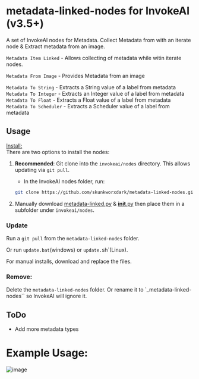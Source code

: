 # metadata-linked-nodes for InvokeAI (v3.5+)
A set of InvokeAI nodes for Metadata. Collect Metadata from with an iterate node & Extract metadata from an image.

`Metadata Item Linked` - Allows collecting of metadata while witin iterate nodes.

`Metadata From Image` - Provides Metadata from an image

`Metadata To String` - Extracts a String value of a label from metadata
`Metadata To Integer` - Extracts an Integer value of a label from metadata
`Metadata To Float` - Extracts a Float value of a label from metadata
`Metadata To Scheduler` - Extracts a Scheduler value of a label from metadata


## Usage
<ins>Install:</ins><BR>
There are two options to install the nodes:

1. **Recommended**: Git clone into the `invokeai/nodes` directory. This allows updating via `git pull`.

    - In the InvokeAI nodes folder, run:
    ```bash
    git clone https://github.com/skunkworxdark/metadata-linked-nodes.git
    ```


2. Manually download [metadata-linked.py](metadata-linked.py) & [__init__.py](__init__.py) then place them in a subfolder under `invokeai/nodes`. 

### Update
Run a `git pull` from the `metadata-linked-nodes` folder.

Or run `update.bat`(windows) or `update.`sh`(Linux).

For manual installs, download and replace the files.
### Remove:
Delete the `metadata-linked-nodes` folder. Or rename it to `_metadata-linked-nodes`` so InvokeAI will ignore it.

## ToDo
- Add more metadata types
# Example Usage:

![image](https://github.com/skunkworxdark/metadata-linked-nodes/)
 
